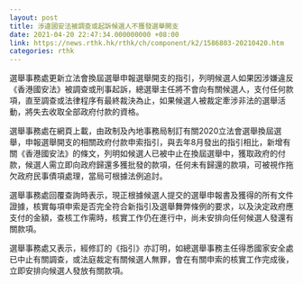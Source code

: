 ```yaml
---
layout: post
title: 涉違國安法被調查或起訴候選人不獲發選舉開支
date: 2021-04-20 22:47:34.000000000 +08:00
link: https://news.rthk.hk/rthk/ch/component/k2/1586803-20210420.htm
categories: rthk
---
```


選舉事務處更新立法會換屆選舉申報選舉開支的指引，列明候選人如果因涉嫌違反《香港國安法》被調查或刑事起訴，總選舉主任將不會向有關候選人，支付任何款項，直至調查或法律程序有最終裁決為止，如果候選人被裁定牽涉非法的選舉活動，將失去收取全部政府付款的資格。

選舉事務處在網頁上載，由政制及內地事務局制訂有關2020立法會選舉換屆選舉，申報選舉開支的相關政府付款申索指引，與去年8月發出的指引相比，新增有關《香港國安法》的條文，列明如候選人已被中止在換屆選舉中，獲取政府的付款，候選人需立即向政府歸還多獲批發的款項，任何未有歸還的款項，可被視作拖欠政府民事債項處理，當局可根據法例追討。

選舉事務處回覆查詢時表示，現正根據候選人提交的選舉申報書及獲得的所有文件證據，核實每項申索是否完全符合新指引及選舉舞弊條例的要求，以及決定政府應支付的金額，查核工作需時，核實工作仍在進行中，尚未安排向任何候選人發還有關款項。

選舉事務處又表示，經修訂的《指引》亦訂明，如總選舉事務主任得悉國家安全處已中止有關調查，或法庭裁定有關候選人無罪，會在有關申索的核實工作完成後，立即安排向候選人發放有關款項。
